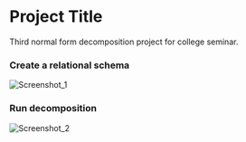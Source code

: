 # Project Title

Third normal form decomposition project for college seminar.

### Create a relational schema
![Screenshot_1](https://user-images.githubusercontent.com/42786810/80998217-d8880500-8e42-11ea-9689-b66dcc1b344a.png)

### Run decomposition
![Screenshot_2](https://user-images.githubusercontent.com/42786810/80998232-de7de600-8e42-11ea-98ce-50e3fbc47232.png)
